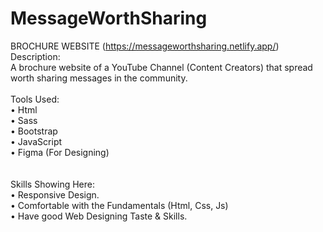 # MessageWorthSharing
BROCHURE WEBSITE (https://messageworthsharing.netlify.app/)
<br>
Description:<br>
A brochure website of a YouTube Channel (Content Creators) that spread worth sharing messages in the community.
<br>
<br>
Tools Used:<br>
•	  Html<br>
•	  Sass<br>
•	  Bootstrap<br>
•	  JavaScript<br>
•	  Figma (For Designing)<br>
<br>
<br>
Skills Showing Here:<br>
•	  Responsive Design.<br>
•	  Comfortable with the Fundamentals (Html, Css, Js)<br>
•	  Have good Web Designing Taste & Skills.


